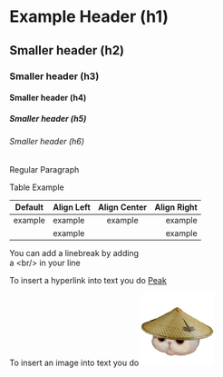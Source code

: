 # Example Header (h1)

## Smaller header (h2)

### Smaller header (h3)

#### Smaller header (h4)

##### Smaller header (h5)

###### Smaller header (h6)

Regular Paragraph


Table Example

| Default | Align Left | Align Center | Align Right |
| ------- | :--------- | :----------: | ----------: |
| example | example | example | example |
| | example | | example |


You can add a linebreak by adding <br/> a \<br/> in your line

To insert a hyperlink into text you do [Peak](https://rroll.to/DF6BCU)

To insert an image into text you do ![Alt Text](/qqMonk.png)
